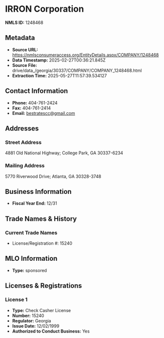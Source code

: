 # IRRON Corporation

**NMLS ID:** 1248468

## Metadata
- **Source URL:** https://nmlsconsumeraccess.org/EntityDetails.aspx/COMPANY/1248468
- **Data Timestamp:** 2025-02-27T00:36:21.845Z
- **Source File:** drive/data_/georgia/30337/COMPANY/COMPANY_1248468.html
- **Extraction Time:** 2025-05-27T11:57:39.534127

## Contact Information
- **Phone:** 404-761-2424
- **Fax:** 404-761-2414
- **Email:** bestratescc@gmail.com

## Addresses
### Street Address
4881 Old National Highway; College Park, GA 30337-6234

### Mailing Address
5770 Riverwood Drive; Atlanta, GA 30328-3748

## Business Information
- **Fiscal Year End:** 12/31

## Trade Names & History
### Current Trade Names
- License/Registration #: 15240

## MLO Information
- **Type:** sponsored

## Licenses & Registrations

### License 1
- **Type:** Check Casher License
- **Number:** 15240
- **Regulator:** Georgia
- **Issue Date:** 12/02/1999
- **Authorized to Conduct Business:** Yes
